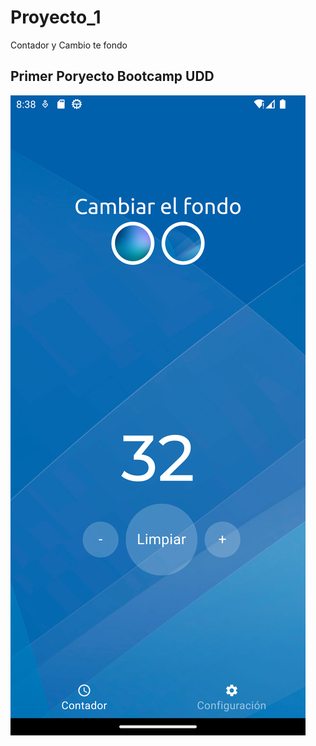 # Proyecto_1

Contador y Cambio te fondo

## Primer Poryecto Bootcamp UDD
![Screenshot de la App solicitada en Proyecto 1 del Bootcamp de la UDD.](https://raw.githubusercontent.com/Hans183/proyecto_1/main/assets/Screenshot_1688675903.png)
